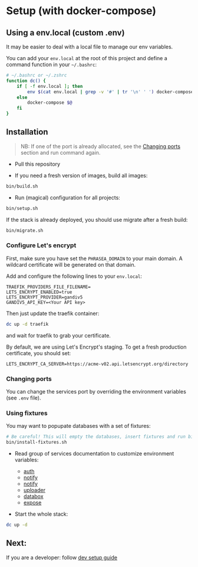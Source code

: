 # Setup (with docker-compose)

## Using a env.local (custom .env)

It may be easier to deal with a local file to manage our env variables.

You can add your `env.local` at the root of this project and define a command function in your `~/.bashrc`:

```bash
# ~/.bashrc or ~/.zshrc
function dc() {
    if [ -f env.local ]; then
        env $(cat env.local | grep -v '#' | tr '\n' ' ') docker-compose $@
    else
        docker-compose $@
    fi
}
```

## Installation

> NB: If one of the port is already allocated, see the [Changing ports](#changing-ports) section and run command again.

* Pull this repository

* If you need a fresh version of images, build all images:
```bash
bin/build.sh
```

* Run (magical) configuration for all projects:
```bash
bin/setup.sh
```

If the stack is already deployed, you should use migrate after a fresh build:
```bash
bin/migrate.sh
```

### Configure Let's encrypt

First, make sure you have set the `PHRASEA_DOMAIN` to your main domain. A wildcard certificate will be generated on that domain.

Add and configure the following lines to your `env.local`:

```dotenv
TRAEFIK_PROVIDERS_FILE_FILENAME=
LETS_ENCRYPT_ENABLED=true
LETS_ENCRYPT_PROVIDER=gandiv5
GANDIV5_API_KEY=<Your API key>
```

Then just update the traefik container:
```bash
dc up -d traefik
```

and wait for traefik to grab your certificate.

By default, we are using Let's Encrypt's staging. To get a fresh production certificate, you should set:

```dotenv
LETS_ENCRYPT_CA_SERVER=https://acme-v02.api.letsencrypt.org/directory
```

### Changing ports

You can change the services port by overriding the environment variables (see `.env` file).

### Using fixtures

You may want to popupate databases with a set of fixtures:
```bash
# Be careful! This will empty the databases, insert fixtures and run bin/setup.sh again
bin/install-fixtures.sh
```

* Read group of services documentation to customize environment variables:
    * [auth](../auth/README.md)
    * [notify](../notify/README.md)
    * [notify](../databox/README.md)
    * [uploader](../uploader/README.md)
    * [databox](../databox/README.md)
    * [expose](../expose/README.md)

* Start the whole stack:
```bash
dc up -d
```

## Next:

If you are a developer: follow [dev setup guide](./dev.md)
